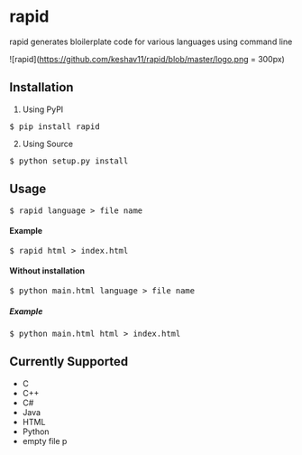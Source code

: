 # rapid
rapid generates bloilerplate code for various languages using command line

![rapid](https://github.com/keshav11/rapid/blob/master/logo.png = 300px)

## Installation
1. Using PyPI
<pre>$ pip install rapid</pre>
2. Using Source 
<pre>$ python setup.py install</pre>

## Usage
<pre>
$ rapid language > file_name
</pre>
#### Example

<pre>
$ rapid html > index.html
</pre>
#### Without installation
<pre>
$ python main.html language > file_name
</pre>
##### Example
<pre>
$ python main.html html > index.html
</pre>

## Currently Supported
* C
* C++
* C#
* Java
* HTML
* Python
* empty file
p
